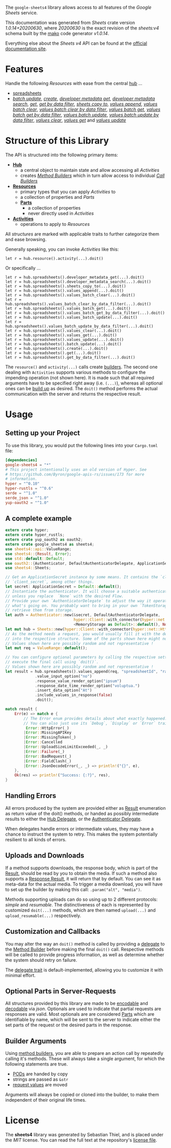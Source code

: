 <!---
DO NOT EDIT !
This file was generated automatically from 'src/mako/api/README.md.mako'
DO NOT EDIT !
-->
The `google-sheets4` library allows access to all features of the *Google Sheets* service.

This documentation was generated from *Sheets* crate version *1.0.14+20200630*, where *20200630* is the exact revision of the *sheets:v4* schema built by the [mako](http://www.makotemplates.org/) code generator *v1.0.14*.

Everything else about the *Sheets* *v4* API can be found at the
[official documentation site](https://developers.google.com/sheets/).
# Features

Handle the following *Resources* with ease from the central [hub](https://docs.rs/google-sheets4/1.0.14+20200630/google_sheets4/Sheets) ... 

* [spreadsheets](https://docs.rs/google-sheets4/1.0.14+20200630/google_sheets4/api::Spreadsheet)
 * [*batch update*](https://docs.rs/google-sheets4/1.0.14+20200630/google_sheets4/api::SpreadsheetBatchUpdateCall), [*create*](https://docs.rs/google-sheets4/1.0.14+20200630/google_sheets4/api::SpreadsheetCreateCall), [*developer metadata get*](https://docs.rs/google-sheets4/1.0.14+20200630/google_sheets4/api::SpreadsheetDeveloperMetadataGetCall), [*developer metadata search*](https://docs.rs/google-sheets4/1.0.14+20200630/google_sheets4/api::SpreadsheetDeveloperMetadataSearchCall), [*get*](https://docs.rs/google-sheets4/1.0.14+20200630/google_sheets4/api::SpreadsheetGetCall), [*get by data filter*](https://docs.rs/google-sheets4/1.0.14+20200630/google_sheets4/api::SpreadsheetGetByDataFilterCall), [*sheets copy to*](https://docs.rs/google-sheets4/1.0.14+20200630/google_sheets4/api::SpreadsheetSheetCopyToCall), [*values append*](https://docs.rs/google-sheets4/1.0.14+20200630/google_sheets4/api::SpreadsheetValueAppendCall), [*values batch clear*](https://docs.rs/google-sheets4/1.0.14+20200630/google_sheets4/api::SpreadsheetValueBatchClearCall), [*values batch clear by data filter*](https://docs.rs/google-sheets4/1.0.14+20200630/google_sheets4/api::SpreadsheetValueBatchClearByDataFilterCall), [*values batch get*](https://docs.rs/google-sheets4/1.0.14+20200630/google_sheets4/api::SpreadsheetValueBatchGetCall), [*values batch get by data filter*](https://docs.rs/google-sheets4/1.0.14+20200630/google_sheets4/api::SpreadsheetValueBatchGetByDataFilterCall), [*values batch update*](https://docs.rs/google-sheets4/1.0.14+20200630/google_sheets4/api::SpreadsheetValueBatchUpdateCall), [*values batch update by data filter*](https://docs.rs/google-sheets4/1.0.14+20200630/google_sheets4/api::SpreadsheetValueBatchUpdateByDataFilterCall), [*values clear*](https://docs.rs/google-sheets4/1.0.14+20200630/google_sheets4/api::SpreadsheetValueClearCall), [*values get*](https://docs.rs/google-sheets4/1.0.14+20200630/google_sheets4/api::SpreadsheetValueGetCall) and [*values update*](https://docs.rs/google-sheets4/1.0.14+20200630/google_sheets4/api::SpreadsheetValueUpdateCall)




# Structure of this Library

The API is structured into the following primary items:

* **[Hub](https://docs.rs/google-sheets4/1.0.14+20200630/google_sheets4/Sheets)**
    * a central object to maintain state and allow accessing all *Activities*
    * creates [*Method Builders*](https://docs.rs/google-sheets4/1.0.14+20200630/google_sheets4/client::MethodsBuilder) which in turn
      allow access to individual [*Call Builders*](https://docs.rs/google-sheets4/1.0.14+20200630/google_sheets4/client::CallBuilder)
* **[Resources](https://docs.rs/google-sheets4/1.0.14+20200630/google_sheets4/client::Resource)**
    * primary types that you can apply *Activities* to
    * a collection of properties and *Parts*
    * **[Parts](https://docs.rs/google-sheets4/1.0.14+20200630/google_sheets4/client::Part)**
        * a collection of properties
        * never directly used in *Activities*
* **[Activities](https://docs.rs/google-sheets4/1.0.14+20200630/google_sheets4/client::CallBuilder)**
    * operations to apply to *Resources*

All *structures* are marked with applicable traits to further categorize them and ease browsing.

Generally speaking, you can invoke *Activities* like this:

```Rust,ignore
let r = hub.resource().activity(...).doit()
```

Or specifically ...

```ignore
let r = hub.spreadsheets().developer_metadata_get(...).doit()
let r = hub.spreadsheets().developer_metadata_search(...).doit()
let r = hub.spreadsheets().sheets_copy_to(...).doit()
let r = hub.spreadsheets().values_append(...).doit()
let r = hub.spreadsheets().values_batch_clear(...).doit()
let r = hub.spreadsheets().values_batch_clear_by_data_filter(...).doit()
let r = hub.spreadsheets().values_batch_get(...).doit()
let r = hub.spreadsheets().values_batch_get_by_data_filter(...).doit()
let r = hub.spreadsheets().values_batch_update(...).doit()
let r = hub.spreadsheets().values_batch_update_by_data_filter(...).doit()
let r = hub.spreadsheets().values_clear(...).doit()
let r = hub.spreadsheets().values_get(...).doit()
let r = hub.spreadsheets().values_update(...).doit()
let r = hub.spreadsheets().batch_update(...).doit()
let r = hub.spreadsheets().create(...).doit()
let r = hub.spreadsheets().get(...).doit()
let r = hub.spreadsheets().get_by_data_filter(...).doit()
```

The `resource()` and `activity(...)` calls create [builders][builder-pattern]. The second one dealing with `Activities` 
supports various methods to configure the impending operation (not shown here). It is made such that all required arguments have to be 
specified right away (i.e. `(...)`), whereas all optional ones can be [build up][builder-pattern] as desired.
The `doit()` method performs the actual communication with the server and returns the respective result.

# Usage

## Setting up your Project

To use this library, you would put the following lines into your `Cargo.toml` file:

```toml
[dependencies]
google-sheets4 = "*"
# This project intentionally uses an old version of Hyper. See
# https://github.com/Byron/google-apis-rs/issues/173 for more
# information.
hyper = "^0.10"
hyper-rustls = "^0.6"
serde = "^1.0"
serde_json = "^1.0"
yup-oauth2 = "^1.0"
```

## A complete example

```Rust
extern crate hyper;
extern crate hyper_rustls;
extern crate yup_oauth2 as oauth2;
extern crate google_sheets4 as sheets4;
use sheets4::api::ValueRange;
use sheets4::{Result, Error};
use std::default::Default;
use oauth2::{Authenticator, DefaultAuthenticatorDelegate, ApplicationSecret, MemoryStorage};
use sheets4::Sheets;

// Get an ApplicationSecret instance by some means. It contains the `client_id` and 
// `client_secret`, among other things.
let secret: ApplicationSecret = Default::default();
// Instantiate the authenticator. It will choose a suitable authentication flow for you, 
// unless you replace  `None` with the desired Flow.
// Provide your own `AuthenticatorDelegate` to adjust the way it operates and get feedback about 
// what's going on. You probably want to bring in your own `TokenStorage` to persist tokens and
// retrieve them from storage.
let auth = Authenticator::new(&secret, DefaultAuthenticatorDelegate,
                              hyper::Client::with_connector(hyper::net::HttpsConnector::new(hyper_rustls::TlsClient::new())),
                              <MemoryStorage as Default>::default(), None);
let mut hub = Sheets::new(hyper::Client::with_connector(hyper::net::HttpsConnector::new(hyper_rustls::TlsClient::new())), auth);
// As the method needs a request, you would usually fill it with the desired information
// into the respective structure. Some of the parts shown here might not be applicable !
// Values shown here are possibly random and not representative !
let mut req = ValueRange::default();

// You can configure optional parameters by calling the respective setters at will, and
// execute the final call using `doit()`.
// Values shown here are possibly random and not representative !
let result = hub.spreadsheets().values_append(req, "spreadsheetId", "range")
             .value_input_option("no")
             .response_value_render_option("ipsum")
             .response_date_time_render_option("voluptua.")
             .insert_data_option("At")
             .include_values_in_response(false)
             .doit();

match result {
    Err(e) => match e {
        // The Error enum provides details about what exactly happened.
        // You can also just use its `Debug`, `Display` or `Error` traits
         Error::HttpError(_)
        |Error::MissingAPIKey
        |Error::MissingToken(_)
        |Error::Cancelled
        |Error::UploadSizeLimitExceeded(_, _)
        |Error::Failure(_)
        |Error::BadRequest(_)
        |Error::FieldClash(_)
        |Error::JsonDecodeError(_, _) => println!("{}", e),
    },
    Ok(res) => println!("Success: {:?}", res),
}

```
## Handling Errors

All errors produced by the system are provided either as [Result](https://docs.rs/google-sheets4/1.0.14+20200630/google_sheets4/client::Result) enumeration as return value of
the doit() methods, or handed as possibly intermediate results to either the 
[Hub Delegate](https://docs.rs/google-sheets4/1.0.14+20200630/google_sheets4/client::Delegate), or the [Authenticator Delegate](https://docs.rs/yup-oauth2/*/yup_oauth2/trait.AuthenticatorDelegate.html).

When delegates handle errors or intermediate values, they may have a chance to instruct the system to retry. This 
makes the system potentially resilient to all kinds of errors.

## Uploads and Downloads
If a method supports downloads, the response body, which is part of the [Result](https://docs.rs/google-sheets4/1.0.14+20200630/google_sheets4/client::Result), should be
read by you to obtain the media.
If such a method also supports a [Response Result](https://docs.rs/google-sheets4/1.0.14+20200630/google_sheets4/client::ResponseResult), it will return that by default.
You can see it as meta-data for the actual media. To trigger a media download, you will have to set up the builder by making
this call: `.param("alt", "media")`.

Methods supporting uploads can do so using up to 2 different protocols: 
*simple* and *resumable*. The distinctiveness of each is represented by customized 
`doit(...)` methods, which are then named `upload(...)` and `upload_resumable(...)` respectively.

## Customization and Callbacks

You may alter the way an `doit()` method is called by providing a [delegate](https://docs.rs/google-sheets4/1.0.14+20200630/google_sheets4/client::Delegate) to the 
[Method Builder](https://docs.rs/google-sheets4/1.0.14+20200630/google_sheets4/client::CallBuilder) before making the final `doit()` call. 
Respective methods will be called to provide progress information, as well as determine whether the system should 
retry on failure.

The [delegate trait](https://docs.rs/google-sheets4/1.0.14+20200630/google_sheets4/client::Delegate) is default-implemented, allowing you to customize it with minimal effort.

## Optional Parts in Server-Requests

All structures provided by this library are made to be [encodable](https://docs.rs/google-sheets4/1.0.14+20200630/google_sheets4/client::RequestValue) and 
[decodable](https://docs.rs/google-sheets4/1.0.14+20200630/google_sheets4/client::ResponseResult) via *json*. Optionals are used to indicate that partial requests are responses 
are valid.
Most optionals are are considered [Parts](https://docs.rs/google-sheets4/1.0.14+20200630/google_sheets4/client::Part) which are identifiable by name, which will be sent to 
the server to indicate either the set parts of the request or the desired parts in the response.

## Builder Arguments

Using [method builders](https://docs.rs/google-sheets4/1.0.14+20200630/google_sheets4/client::CallBuilder), you are able to prepare an action call by repeatedly calling it's methods.
These will always take a single argument, for which the following statements are true.

* [PODs][wiki-pod] are handed by copy
* strings are passed as `&str`
* [request values](https://docs.rs/google-sheets4/1.0.14+20200630/google_sheets4/client::RequestValue) are moved

Arguments will always be copied or cloned into the builder, to make them independent of their original life times.

[wiki-pod]: http://en.wikipedia.org/wiki/Plain_old_data_structure
[builder-pattern]: http://en.wikipedia.org/wiki/Builder_pattern
[google-go-api]: https://github.com/google/google-api-go-client

# License
The **sheets4** library was generated by Sebastian Thiel, and is placed 
under the *MIT* license.
You can read the full text at the repository's [license file][repo-license].

[repo-license]: https://github.com/Byron/google-apis-rsblob/master/LICENSE.md
